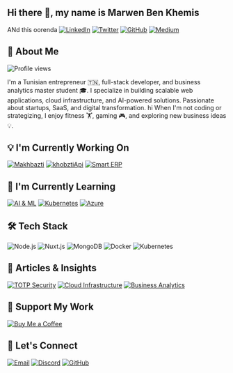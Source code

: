## Hi there 👋, my name is Marwen Ben Khemis
ANd this oorenda 
[![LinkedIn](https://img.shields.io/badge/LinkedIn-0A66C2?style=for-the-badge&logo=linkedin&logoColor=white)](https://www.linkedin.com/in/marwenbenkhemis)
[![Twitter](https://img.shields.io/badge/Twitter-1DA1F2?style=for-the-badge&logo=twitter&logoColor=white)](https://twitter.com/marwenbk)
[![GitHub](https://img.shields.io/badge/GitHub-181717?style=for-the-badge&logo=github&logoColor=white)](https://github.com/marwenbk)
[![Medium](https://img.shields.io/badge/Medium-12100E?style=for-the-badge&logo=medium&logoColor=white)](https://medium.com/@marwenbk)

## 👤 About Me

![Profile views](https://komarev.com/ghpvc/?username=marwenbk)

I'm a Tunisian entrepreneur 🇹🇳, full-stack developer, and business analytics master student 🎓. I specialize in building scalable web applications, cloud infrastructure, and AI-powered solutions. Passionate about startups, SaaS, and digital transformation.
hi 
When I'm not coding or strategizing, I enjoy fitness 🏋️, gaming 🎮, and exploring new business ideas 💡.

## 💡 I'm Currently Working On

[![Makhbazti](https://img.shields.io/badge/Makhbazti-FF6F00?style=for-the-badge&logo=nuxt.js&logoColor=white)](https://github.com/marwenbk/makhbazti)
[![khobztiApi](https://img.shields.io/badge/khobztiApi-232F3E?style=for-the-badge&logo=node.js&logoColor=white)](https://github.com/marwenbk/khobztiApi)
[![Smart ERP](https://img.shields.io/badge/SmartERP-1572B6?style=for-the-badge&logo=azure-devops&logoColor=white)](https://github.com/marwenbk/smart-erp)

## 🌱 I'm Currently Learning

[![AI & ML](https://img.shields.io/badge/AI%20%26%20ML-FF9A00?style=for-the-badge&logo=pytorch&logoColor=white)](https://github.com/marwenbk/ai-ml)
[![Kubernetes](https://img.shields.io/badge/Kubernetes-326CE5?style=for-the-badge&logo=kubernetes&logoColor=white)](https://github.com/marwenbk/k8s)
[![Azure](https://img.shields.io/badge/Azure-0078D4?style=for-the-badge&logo=microsoftazure&logoColor=white)](https://github.com/marwenbk/azure)

## 🛠️ Tech Stack

![Node.js](https://img.shields.io/badge/Node.js-339933?style=for-the-badge&logo=node.js&logoColor=white)
![Nuxt.js](https://img.shields.io/badge/Nuxt.js-00C58E?style=for-the-badge&logo=nuxt.js&logoColor=white)
![MongoDB](https://img.shields.io/badge/MongoDB-47A248?style=for-the-badge&logo=mongodb&logoColor=white)
![Docker](https://img.shields.io/badge/Docker-2496ED?style=for-the-badge&logo=docker&logoColor=white)
![Kubernetes](https://img.shields.io/badge/Kubernetes-326CE5?style=for-the-badge&logo=kubernetes&logoColor=white)

## 📝 Articles & Insights

[![TOTP Security](https://img.shields.io/badge/TOTP%20Security-000000?style=for-the-badge&logo=dev.to&logoColor=white)](https://medium.com/@marwenbk/totp-security)
[![Cloud Infrastructure](https://img.shields.io/badge/Cloud%20Infrastructure-0A66C2?style=for-the-badge&logo=linkedin&logoColor=white)](https://linkedin.com/in/marwenbenkhemis)
[![Business Analytics](https://img.shields.io/badge/Business%20Analytics-5C6BC0?style=for-the-badge&logo=medium&logoColor=white)](https://medium.com/@marwenbk/business-analytics)

## 💸 Support My Work

[![Buy Me a Coffee](https://img.shields.io/badge/Buy%20Me%20a%20Coffee-FFDD00?style=for-the-badge&logo=buymeacoffee&logoColor=black)](https://buymeacoffee.com/marwenbk)

## 💌 Let's Connect

[![Email](https://img.shields.io/badge/Email-0078D4?style=for-the-badge&logo=microsoftoutlook&logoColor=white)](mailto:marwenbk@example.com)
[![Discord](https://img.shields.io/badge/Discord-5865F2?style=for-the-badge&logo=discord&logoColor=white)](https://discord.gg/marwenbk)
[![GitHub](https://img.shields.io/badge/GitHub-181717?style=for-the-badge&logo=github&logoColor=white)](https://github.com/marwenbk)

